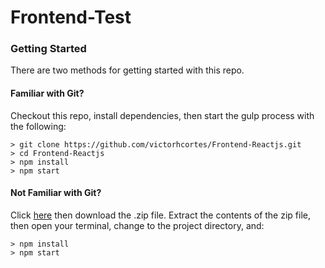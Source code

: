 # Frontend-Test

### Getting Started

There are two methods for getting started with this repo.

#### Familiar with Git?
Checkout this repo, install dependencies, then start the gulp process with the following:

```
> git clone https://github.com/victorhcortes/Frontend-Reactjs.git
> cd Frontend-Reactjs
> npm install
> npm start
```

#### Not Familiar with Git?
Click [here](https://github.com/victorhcortes/Frontend-Reactjs.git) then download the .zip file.  Extract the contents of the zip file, then open your terminal, change to the project directory, and:

```
> npm install
> npm start
```
